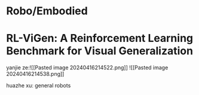 # Robo/Embodied
# RL-ViGen: A Reinforcement Learning Benchmark for Visual Generalization


yanjie ze:![[Pasted image 20240416214522.png]]
![[Pasted image 20240416214538.png]]

huazhe xu: general robots
